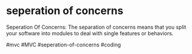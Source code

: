 # seperation of concerns
Seperation Of Concerns: The separation of concerns means that you split your software into modules to deal with single features or behaviors.

#mvc #MVC #seperation-of-concerns #coding 